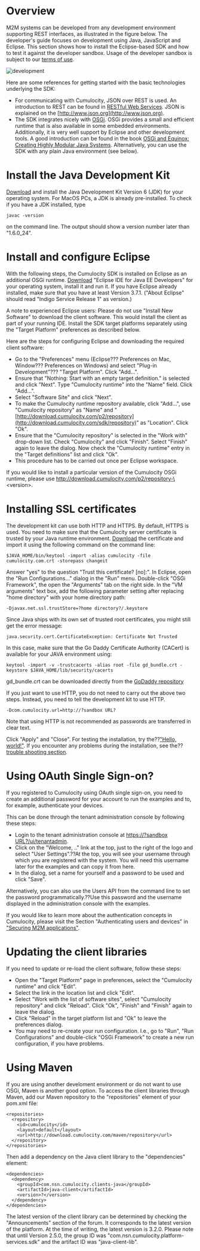 # Overview

M2M systems can be developed from any development environment supporting REST interfaces, as illustrated in the figure below. The developer's guide focuses on development using Java, JavaScript and Eclipse. This section shows how to install the Eclipse-based SDK and how to test it against the developer sandbox. Usage of the developer sandbox is subject to our [terms of use](guides/reference-guide/developer-sandbox-usage-terms).

![development](images/c8yimages/development.png)

Here are some references for getting started with the basic technologies underlying the SDK:

-   For communicating with Cumulocity, JSON over REST is used. An introduction to REST can be found in [RESTful Web Services](http://oreilly.com/catalog/9780596529260). JSON is explained on the [http://www.json.org](http://www.json.org).
-   The SDK integrates nicely with [OSGi](http://www.osgi.org/Specifications/HomePage). OSGi provides a small and efficient runtime that is also available in some embedded environments. Additionally, it is very well support by Eclipse and other development tools. A good introduction can be found in the book [OSGi and Equinox: Creating Highly Modular Java Systems](http://www.amazon.com/OSGi-Equinox-Creating-Modular-Systems/dp/0321585712). Alternatively, you can use the SDK with any plain Java environment (see below).

# Install the Java Development Kit

[Download](http://www.oracle.com/technetwork/java/javase/downloads/index.html) and install the Java Development Kit Version 6 (JDK) for your operating system. For MacOS PCs, a JDK is already pre-installed. To check if you have a JDK installed, type

    javac -version

on the command line. The output should show a version number later than "1.6.0\_24".

# Install and configure Eclipse

With the following steps, the Cumulocity SDK is installed on Eclipse as an additional OSGi runtime. [Download](http://eclipse.org/downloads/packages/eclipse-ide-java-ee-developers/indigosr1) "Eclipse IDE for Java EE Developers" for your operating system, install it and run it. If you have Eclipse already installed, make sure that you have at least Version 3.7.1. ("About Eclipse" should read "Indigo Service Release 1" as version.)

A note to experienced Eclipse users: Please do not use "Install New Software" to download the client software. This would install the client as part of your running IDE. Install the SDK target platforms separately using the "Target Platform" preferences as described below.

Here are the steps for configuring Eclipse and downloading the required client software:

-   Go to the "Preferences" menu (Eclipse??? Preferences on Mac, Window??? Preferences on Windows) and select "Plug-in Development"??? "Target Platform". Click "Add...".
-   Ensure that "Nothing: Start with an empty target definition." is selected and click "Next". Type "Cumulocity runtime" into the "Name" field. Click "Add...".
-   Select "Software Site" and click "Next".
-   To make the Cumulocity runtime repository available, click "Add...", use "Cumulocity repository" as "Name" and "[http://download.cumulocity.com/p2/repository](http://download.cumulocity.com/sdk/repository)" as "Location". Click "Ok".
-   Ensure that the "Cumulocity repository" is selected in the "Work with" drop-down list. Check "Cumulocity" and click "Finish". Select "Finish" again to leave the dialog. Now check the "Cumulocity runtime" entry in the "Target definitions" list and click "Ok".
-   This procedure has to be carried out once per Eclipse workspace.

If you would like to install a particular version of the Cumulocity OSGi runtime, please use http://download.cumulocity.com/p2/repository-\<version\>.

# Installing SSL certificates

The development kit can use both HTTP and HTTPS. By default, HTTPS is used. You need to make sure that the Cumulocity server certificate is trusted by your Java runtime environment. [Download](images/cumulocity.com.crt "cumulocity.com certificate") the certificate and import it using the following command on the command line:

    $JAVA_HOME/bin/keytool -import -alias cumulocity -file cumulocity.com.crt -storepass changeit

Answer "yes" to the question "Trust this certificate? [no]:". In Eclipse, open the "Run Configurations..." dialog in the "Run" menu. Double-click "OSGi Framework", the open the "Arguments" tab on the right side. In the "VM arguments" text box, add the following parameter setting after replacing "home directory" with your home directory path:

    -Djavax.net.ssl.trustStore=?home directory?/.keystore

Since Java ships with its own set of trusted root certificates, you might still get the error message:

    java.security.cert.CertificateException: Certificate Not Trusted

In this case, make sure that the Go Daddy Certificate Authority (CACert) is available for your JAVA environment using:

    keytool -import -v -trustcacerts -alias root -file gd_bundle.crt -keystore $JAVA_HOME/lib/security/cacerts

gd\_bundle.crt can be downloaded directly from the [GoDaddy repository](https://certs.godaddy.com/anonymous/repository.pki)

If you just want to use HTTP, you do not need to carry out the above two steps. Instead, you need to tell the development kit to use HTTP.

    -Dcom.cumulocity.url=http://?sandbox URL?

Note that using HTTP is not recommended as passwords are transferred in clear text.

Click "Apply" and "Close". For testing the installation, try the??["Hello, world!"](guides/developers-guide/hello-world). If you encounter any problems during the installation, see the??[trouble shooting section](guides/developers-guide/troubleshooting-the-sdk).

# Using OAuth Single Sign-on?

If you registered to Cumulocity using OAuth single sign-on, you need to create an additional password for your account to run the examples and to, for example, authenticate your devices.

This can be done through the tenant administration console by following these steps:

-   Login to the tenant administration console at [https://?sandbox URL?/ui/tenantadmin](https://??sandbox).
-   Click on the "Welcome, .." link at the top, just to the right of the logo and select "User Settings".??At the top, you will see your username through which you are registered with the system. You will need this username later for the examples and can copy it from here.
-   In the dialog, set a name for yourself and a password to be used and click "Save".

Alternatively, you can also use the Users API from the command line to set the password programmatically.??Use this password and the username displayed in the administration console with the examples.

If you would like to learn more about the authentication concepts in Cumulocity, please visit the Section "Authenticating users and devices" in ["Securing M2M applications"](index.php?option=com_k2&view=item&id=813).

# Updating the client libraries

If you need to update or re-load the client software, follow these steps:

-   Open the "Target Platform" page in preferences, select the "Cumulocity runtime" and click "Edit".
-   Select the link in the location list and click "Edit".
-   Select "Work with the list of software sites", select "Cumulocity repository" and click "Reload". Click "Ok", "Finish" and "Finish" again to leave the dialog.
-   Click "Reload" in the target platform list and "Ok" to leave the preferences dialog.
-   You may need to re-create your run configuration. I.e., go to "Run", "Run Configurations" and double-click "OSGi Framework" to create a new run configuration, if you have problems.

# Using Maven

If you are using another develoment environment or do not want to use OSGi, Maven is another good option. To access the client libraries through Maven, add our Maven repository to the "repositories" element of your pom.xml file:

    <repositories>
      <repository>
        <id>cumulocity</id>
        <layout>default</layout>
        <url>http://download.cumulocity.com/maven/repository</url>
      </repository>
    </repositories>

Then add a dependency on the Java client library to the "dependencies" element:

    <dependencies>
      <dependency>
        <groupId>com.nsn.cumulocity.clients-java</groupId>
        <artifactId>java-client</artifactId>
        <version>?</version>
      </dependency>
    </dependencies>

The latest version of the client library can be determined by checking the "Announcements" section of the forum. It corresponds to the latest version of the platform. At the time of writing, the latest version is 3.2.0. Please note that until Version 2.5.0, the group ID was "com.nsn.cumulocity.platform-services.sdk" and the artifact ID was "java-client-lib".
